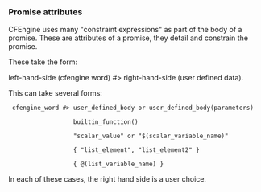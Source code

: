 ### Promise attributes

CFEngine uses many "constraint expressions" as part of the body of a promise.  These are attributes of a promise, they detail and constrain the promise.

These take the form:

left-hand-side (cfengine word) #> right-hand-side (user defined data).

This can take several forms:

     cfengine_word #> user_defined_body or user_defined_body(parameters)

                      builtin_function()

                      "scalar_value" or "$(scalar_variable_name)"

                      { "list_element", "list_element2" }

                      { @(list_variable_name) }

In each of these cases, the right hand side is a user choice. 
